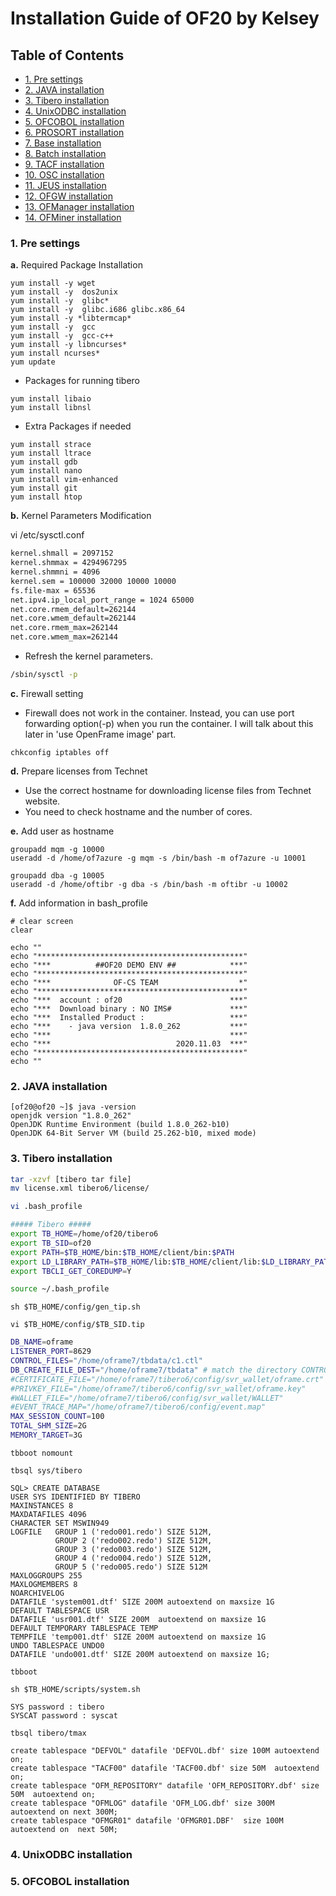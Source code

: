 # Installation Guide of OF20 by Kelsey

## Table of Contents

+ [1. Pre settings](#1-pre-settings)
+ [2. JAVA installation](#2-java-installation)
+ [3. Tibero installation](#3-tibero-installation)
+ [4. UnixODBC installation](#4-unixodbc-installation)
+ [5. OFCOBOL installation](#5-ofcobol-installation)
+ [6. PROSORT installation](#136-prosort-installation)
+ [7. Base installation](#137-base-installation)
+ [8. Batch installation](#138-batch-installation)
+ [9. TACF installation](#139-tacf-installation)
+ [10. OSC installation](#1310-osc-installation)
+ [11. JEUS installation](#1311-jeus-installation)
+ [12. OFGW installation](#1312-ofgw-installation)
+ [13. OFManager installation](#1313-ofmanager-installation)
+ [14. OFMiner installation](#1314-ofminer-installation)

### 1. Pre settings

__a.__ Required Package Installation
```
yum install -y wget
yum install -y  dos2unix
yum install -y  glibc*
yum install -y  glibc.i686 glibc.x86_64
yum install -y *libtermcap*
yum install -y  gcc
yum install -y  gcc-c++
yum install -y libncurses*
yum install ncurses*
yum update
```

- Packages for running tibero
```
yum install libaio
yum install libnsl
```

- Extra Packages if needed
```
yum install strace
yum install ltrace
yum install gdb 
yum install nano 
yum install vim-enhanced 
yum install git 
yum install htop
```

__b.__ Kernel Parameters Modification 

vi /etc/sysctl.conf  

```bash
kernel.shmall = 2097152
kernel.shmmax = 4294967295
kernel.shmmni = 4096
kernel.sem = 100000 32000 10000 10000
fs.file-max = 65536
net.ipv4.ip_local_port_range = 1024 65000  
net.core.rmem_default=262144
net.core.wmem_default=262144
net.core.rmem_max=262144
net.core.wmem_max=262144
```

* Refresh the kernel parameters.
```bash
/sbin/sysctl -p 
```

__c.__ Firewall setting
* Firewall does not work in the container. Instead, you can use port forwarding option(-p) when you run the container. I will talk about this later in 'use OpenFrame image' part.

```
chkconfig iptables off
```

__d.__ Prepare licenses from Technet
* Use the correct hostname for downloading license files from Technet website.
* You need to check hostname and the number of cores.


__e.__ Add user as hostname
``` 
groupadd mqm -g 10000
useradd -d /home/of7azure -g mqm -s /bin/bash -m of7azure -u 10001
```

```
groupadd dba -g 10005
useradd -d /home/oftibr -g dba -s /bin/bash -m oftibr -u 10002
```

__f.__ Add information in bash_profile
```
# clear screen
clear

echo ""
echo "**********************************************"
echo "***          ##OF20 DEMO ENV ##            ***"
echo "**********************************************"
echo "***              OF-CS TEAM                  *"
echo "**********************************************"
echo "***  account : of20                        ***"
echo "***  Download binary : NO IMS#             ***"
echo "***  Installed Product :                   ***"
echo "***    - java version  1.8.0_262           ***"
echo "***                                        ***"
echo "***                            2020.11.03  ***"
echo "**********************************************"
echo ""
```

### 2. JAVA installation
```
[of20@of20 ~]$ java -version
openjdk version "1.8.0_262"
OpenJDK Runtime Environment (build 1.8.0_262-b10)
OpenJDK 64-Bit Server VM (build 25.262-b10, mixed mode)
```

### 3. Tibero installation
```bash
tar -xzvf [tibero tar file]
mv license.xml tibero6/license/
```

```bash
vi .bash_profile

##### Tibero #####
export TB_HOME=/home/of20/tibero6
export TB_SID=of20
export PATH=$TB_HOME/bin:$TB_HOME/client/bin:$PATH
export LD_LIBRARY_PATH=$TB_HOME/lib:$TB_HOME/client/lib:$LD_LIBRARY_PATH
export TBCLI_GET_COREDUMP=Y

source ~/.bash_profile
```

```
sh $TB_HOME/config/gen_tip.sh

vi $TB_HOME/config/$TB_SID.tip
```
```bash
DB_NAME=oframe
LISTENER_PORT=8629
CONTROL_FILES="/home/oframe7/tbdata/c1.ctl"
DB_CREATE_FILE_DEST="/home/oframe7/tbdata" # match the directory CONTROL_FILES
#CERTIFICATE_FILE="/home/oframe7/tibero6/config/svr_wallet/oframe.crt"
#PRIVKEY_FILE="/home/oframe7/tibero6/config/svr_wallet/oframe.key"
#WALLET_FILE="/home/oframe7/tibero6/config/svr_wallet/WALLET"
#EVENT_TRACE_MAP="/home/oframe7/tibero6/config/event.map"
MAX_SESSION_COUNT=100
TOTAL_SHM_SIZE=2G
MEMORY_TARGET=3G 
```
```
tbboot nomount 
    
tbsql sys/tibero

SQL> CREATE DATABASE
USER SYS IDENTIFIED BY TIBERO
MAXINSTANCES 8                                            
MAXDATAFILES 4096                                         
CHARACTER SET MSWIN949
LOGFILE   GROUP 1 ('redo001.redo') SIZE 512M,            
          GROUP 2 ('redo002.redo') SIZE 512M,            
          GROUP 3 ('redo003.redo') SIZE 512M,            
          GROUP 4 ('redo004.redo') SIZE 512M,            
          GROUP 5 ('redo005.redo') SIZE 512M             
MAXLOGGROUPS 255                                          
MAXLOGMEMBERS 8                                           
NOARCHIVELOG                                              
DATAFILE 'system001.dtf' SIZE 200M autoextend on maxsize 1G
DEFAULT TABLESPACE USR                                    
DATAFILE 'usr001.dtf' SIZE 200M  autoextend on maxsize 1G 
DEFAULT TEMPORARY TABLESPACE TEMP                         
TEMPFILE 'temp001.dtf' SIZE 200M autoextend on maxsize 1G 
UNDO TABLESPACE UNDO0                                     
DATAFILE 'undo001.dtf' SIZE 200M autoextend on maxsize 1G; 
```
```
tbboot
    
sh $TB_HOME/scripts/system.sh 

SYS password : tibero
SYSCAT password : syscat
```
```
tbsql tibero/tmax

create tablespace "DEFVOL" datafile 'DEFVOL.dbf' size 100M autoextend on;
create tablespace "TACF00" datafile 'TACF00.dbf' size 50M  autoextend on;
create tablespace "OFM_REPOSITORY" datafile 'OFM_REPOSITORY.dbf' size 50M  autoextend on;
create tablespace "OFMLOG" datafile 'OFM_LOG.dbf' size 300M  autoextend on next 300M;
create tablespace "OFMGR01" datafile 'OFMGR01.DBF'  size 100M autoextend on  next 50M;
```


### 4. UnixODBC installation

### 5. OFCOBOL installation
